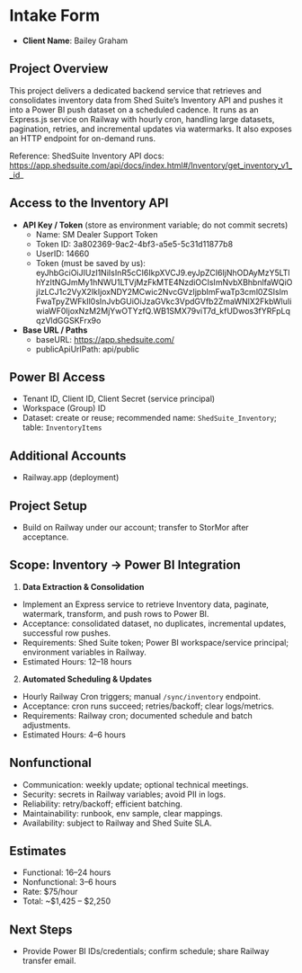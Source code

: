 # Intake Form

- **Client Name**: Bailey Graham

## Project Overview
This project delivers a dedicated backend service that retrieves and consolidates inventory data from Shed Suite’s Inventory API and pushes it into a Power BI push dataset on a scheduled cadence. It runs as an Express.js service on Railway with hourly cron, handling large datasets, pagination, retries, and incremental updates via watermarks. It also exposes an HTTP endpoint for on-demand runs.

Reference: ShedSuite Inventory API docs: https://app.shedsuite.com/api/docs/index.html#/Inventory/get_inventory_v1__id_

## Access to the Inventory API
- **API Key / Token** (store as environment variable; do not commit secrets)
  - Name: SM Dealer Support Token
  - Token ID: 3a802369-9ac2-4bf3-a5e5-5c31d11877b8
  - UserID: 14660
  - Token (must be saved by us): eyJhbGciOiJIUzI1NiIsInR5cCI6IkpXVCJ9.eyJpZCI6IjNhODAyMzY5LTlhYzItNGJmMy1hNWU1LTVjMzFkMTE4NzdiOCIsImNvbXBhbnlfaWQiOjIzLCJ1c2VyX2lkIjoxNDY2MCwic2NvcGVzIjpbImFwaTp3cml0ZSIsImFwaTpyZWFkIl0sInJvbGUiOiJzaGVkc3VpdGVfb2ZmaWNlX2FkbWluIiwiaWF0IjoxNzM2MjYwOTYzfQ.WB1SMX79viT7d_kfUDwos3fYRFpLqqzVldGGSKFrx9o
- **Base URL / Paths**
  - baseURL: https://app.shedsuite.com/
  - publicApiUrlPath: api/public

## Power BI Access
- Tenant ID, Client ID, Client Secret (service principal)
- Workspace (Group) ID
- Dataset: create or reuse; recommended name: `ShedSuite_Inventory`; table: `InventoryItems`

## Additional Accounts
- Railway.app (deployment)

## Project Setup
- Build on Railway under our account; transfer to StorMor after acceptance.

## Scope: Inventory → Power BI Integration
1) **Data Extraction & Consolidation**
- Implement an Express service to retrieve Inventory data, paginate, watermark, transform, and push rows to Power BI.
- Acceptance: consolidated dataset, no duplicates, incremental updates, successful row pushes.
- Requirements: Shed Suite token; Power BI workspace/service principal; environment variables in Railway.
- Estimated Hours: 12–18 hours

2) **Automated Scheduling & Updates**
- Hourly Railway Cron triggers; manual `/sync/inventory` endpoint.
- Acceptance: cron runs succeed; retries/backoff; clear logs/metrics.
- Requirements: Railway cron; documented schedule and batch adjustments.
- Estimated Hours: 4–6 hours

## Nonfunctional
- Communication: weekly update; optional technical meetings.
- Security: secrets in Railway variables; avoid PII in logs.
- Reliability: retry/backoff; efficient batching.
- Maintainability: runbook, env sample, clear mappings.
- Availability: subject to Railway and Shed Suite SLA.

## Estimates
- Functional: 16–24 hours
- Nonfunctional: 3–6 hours
- Rate: $75/hour
- Total: ~$1,425 – $2,250

## Next Steps
- Provide Power BI IDs/credentials; confirm schedule; share Railway transfer email.

